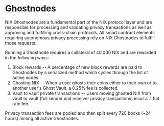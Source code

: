 # Ghostnodes

NIX Ghostnodes are a fundamental part of the NIX protocol layer and are responsible for processing and validating privacy transactions as well as approving and fulfilling cross-chain protocols. All smart contract elements requiring autonomous privacy processing rely on NIX Ghostnodes to fulfill those requests.

Running a Ghostnode requires a collateral of 40,000 NIX and are rewarded in the following ways:

1. Block rewards -- A percentage of new block rewards are paid to Ghostnodes by a serialized method which cycles through the list of active nodes.
2. Ghosting NIX -- When a user ghosts their coins either to their own or to another user's Ghost Vault, a 0.25% fee is collected.
3. Vault to vault private transactions -- Users moving ghosted NIX from vault to vault \(full sender and receiver privacy transactions\) incur a .1 flat rate fee.

Privacy transaction fees are pooled and then split every 720 bocks \(~24 hours\) among all active Ghostnodes.

